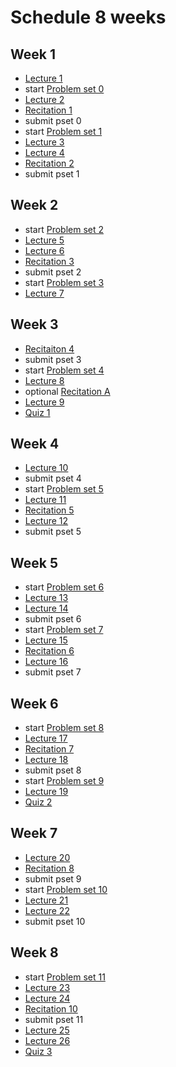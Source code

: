 # Schedule 8 weeks

## Week 1

 - [Lecture 1](lectures/lecture-1)
 - start [Problem set 0](problem-sets/problem-set-0)
 - [Lecture 2](lectures/lecture-2)
 - [Recitation 1](recitations/recitation-1)
 - submit pset 0
 - start [Problem set 1](problem-sets/problem-set-1)
 - [Lecture 3](lectures/lecture-3)
 - [Lecture 4](lectures/lecture-4)
 - [Recitation 2](recitations/recitation-2)
 - submit pset 1

## Week 2

 - start [Problem set 2](problem-sets/problem-set-2)
 - [Lecture 5](lectures/lecture-5)
 - [Lecture 6](lectures/lecture-6)
 - [Recitation 3](recitations/recitation-3)
 - submit pset 2
 - start [Problem set 3](problem-sets/problem-set-3)
 - [Lecture 7](lectures/lecture-7)

## Week 3

 - [Recitaiton 4](recitations/recitation-4)
 - submit pset 3
 - start [Problem set 4](problem-sets/problem-set-4)
 - [Lecture 8](lectures/lecture-8)
 - optional [Recitation A](recitations/recitation-a)
 - [Lecture 9](lectures/lecture-9)
 - [Quiz 1](quizzes/quiz-1)

## Week 4

 - [Lecture 10](lectures/lecture-10)
 - submit pset 4
 - start [Problem set 5](problem-sets/problem-set-5)
 - [Lecture 11](lectures/lecture-11)
 - [Recitation 5](recitations/recitation-5)
 - [Lecture 12](lectures/lecture-12)
 - submit pset 5
 
## Week 5

 - start [Problem set 6](problem-sets/problem-set-6)
 - [Lecture 13](lectures/lecture-13)
 - [Lecture 14](lectures/lecture-14)
 - submit pset 6
 - start [Problem set 7](problem-sets/problem-set-7)
 - [Lecture 15](lectures/lecture-15)
 - [Recitation 6](recitations/recitation-6)
 - [Lecture 16](lectures/lecture-16)
 - submit pset 7

## Week 6

 - start [Problem set 8](problem-sets/problem-set-8)
 - [Lecture 17](lectures/lecture-17)
 - [Recitation 7](recitations/recitation-7)
 - [Lecture 18](lectures/lecture-18)
 - submit pset 8
 - start [Problem set 9](problem-sets/problem-set-9)
 - [Lecture 19](lectures/lecture-19)
 - [Quiz 2](quizzes/quiz-2)

## Week 7

 - [Lecture 20](lectures/lecture-20)
 - [Recitation 8](recitations/recitation-8)
 - submit pset 9
 - start [Problem set 10](problem-sets/problem-set-10)
 - [Lecture 21](lectures/lecture-21)
 - [Lecture 22](lectures/lecture-22)
 - submit pset 10

## Week 8

 - start [Problem set 11](problem-sets/problem-set-11)
 - [Lecture 23](lectures/lecture-23)
 - [Lecture 24](lectures/lecture-24)
 - [Recitation 10](recitations/recitation-10)
 - submit pset 11
 - [Lecture 25](lectures/lecture-25)
 - [Lecture 26](lectures/lecture-26)
 - [Quiz 3](quizzes/quiz-3)
